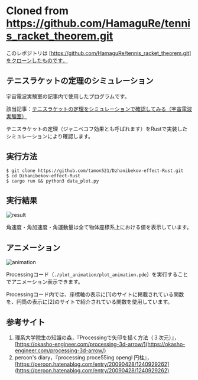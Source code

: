 # Cloned from https://github.com/HamaguRe/tennis_racket_theorem.git
このレポジトリは [https://github.com/HamaguRe/tennis_racket_theorem.git]をクローンしたものです．

##  テニスラケットの定理のシミュレーション

宇宙電波実験室の記事内で使用したプログラムです。

該当記事：[テニスラケットの定理をシミュレーションで確認してみる（宇宙電波実験室）](https://space-denpa.jp/2022/12/11/tennis-racket-theorem-quaternion/)

テニスラケットの定理（ジャニベコフ効果とも呼ばれます）をRustで実装したシミュレーションにより確認します。

## 実行方法

```
$ git clone https://github.com/tamon521/Dzhanibekov-effect-Rust.git
$ cd Dzhanibekov-effect-Rust
$ cargo run && python3 data_plot.py
```

## 実行結果

![result](./result.png)

角速度・角加速度・角運動量は全て物体座標系上における値を表示しています。

## アニメーション

![animation](./animation.gif)

Processingコード（`./plot_animation/plot_animation.pde`）を実行することでアニメーション表示できます。

Processingコード内では、座標軸の表示に[1]のサイトに掲載されている関数を、円筒の表示に[2]のサイトで紹介されている関数を使用しています。

## 参考サイト
1. 理系大学院生の知識の森，『Processingで矢印を描く方法（３次元）』，[https://okasho-engineer.com/processing-3d-arrow/](https://okasho-engineer.com/processing-3d-arrow/)
2. peroon's diary，『processing proce55ing opengl 円柱』，[https://peroon.hatenablog.com/entry/20090428/1240929262](https://peroon.hatenablog.com/entry/20090428/1240929262)